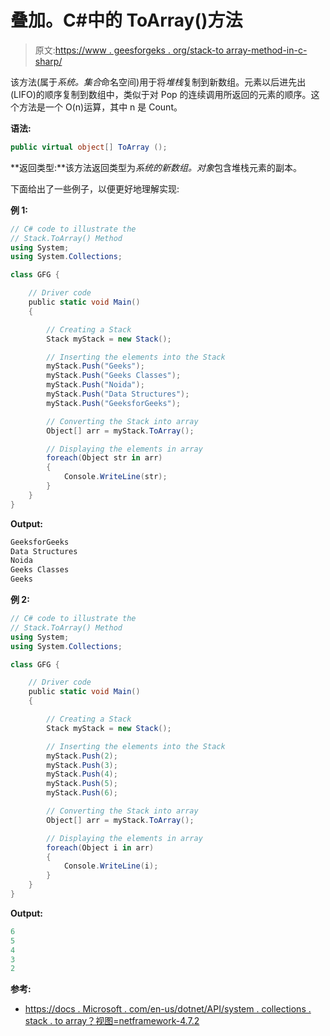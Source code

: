 # 叠加。C#中的 ToArray()方法

> 原文:[https://www . geesforgeks . org/stack-to array-method-in-c-sharp/](https://www.geeksforgeeks.org/stack-toarray-method-in-c-sharp/)

该方法(属于*系统。集合*命名空间)用于将*堆栈*复制到新数组。元素以后进先出(LIFO)的顺序复制到数组中，类似于对 Pop 的连续调用所返回的元素的顺序。这个方法是一个 O(n)运算，其中 n 是 Count。

**语法:**

```cs
public virtual object[] ToArray ();

```

**返回类型:**该方法返回类型为*系统的新数组。对象*包含堆栈元素的副本。

下面给出了一些例子，以便更好地理解实现:

**例 1:**

```cs
// C# code to illustrate the
// Stack.ToArray() Method
using System;
using System.Collections;

class GFG {

    // Driver code
    public static void Main()
    {

        // Creating a Stack
        Stack myStack = new Stack();

        // Inserting the elements into the Stack
        myStack.Push("Geeks");
        myStack.Push("Geeks Classes");
        myStack.Push("Noida");
        myStack.Push("Data Structures");
        myStack.Push("GeeksforGeeks");

        // Converting the Stack into array
        Object[] arr = myStack.ToArray();

        // Displaying the elements in array
        foreach(Object str in arr)
        {
            Console.WriteLine(str);
        }
    }
}
```

**Output:**

```cs
GeeksforGeeks
Data Structures
Noida
Geeks Classes
Geeks

```

**例 2:**

```cs
// C# code to illustrate the
// Stack.ToArray() Method
using System;
using System.Collections;

class GFG {

    // Driver code
    public static void Main()
    {

        // Creating a Stack
        Stack myStack = new Stack();

        // Inserting the elements into the Stack
        myStack.Push(2);
        myStack.Push(3);
        myStack.Push(4);
        myStack.Push(5);
        myStack.Push(6);

        // Converting the Stack into array
        Object[] arr = myStack.ToArray();

        // Displaying the elements in array
        foreach(Object i in arr)
        {
            Console.WriteLine(i);
        }
    }
}
```

**Output:**

```cs
6
5
4
3
2

```

**参考:**

*   [https://docs . Microsoft . com/en-us/dotnet/API/system . collections . stack . to array？视图=netframework-4.7.2](https://docs.microsoft.com/en-us/dotnet/api/system.collections.stack.toarray?view=netframework-4.7.2)